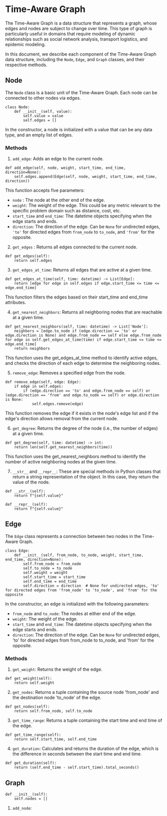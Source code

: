 # Time-Aware Graph
The Time-Aware Graph is a data structure that represents a graph, whose edges and nodes are subject to change over time. This type of graph is particularly useful in domains that require modeling of dynamic relationships such as social network analysis, transport logistics, and epidemic modeling.

In this document, we describe each component of the Time-Aware Graph data structure, including the `Node`, `Edge`, and `Graph` classes, and their respective methods.

## Node
The `Node` class is a basic unit of the Time-Aware Graph. Each node can be connected to other nodes via edges.
```
class Node:
    def __init__(self, value):
        self.value = value
        self.edges = []
```
In the constructor, a node is initialized with a value that can be any data type, and an empty list of edges.
### Methods
1.  `add_edge`: Adds an edge to the current node.
```
def add_edge(self, node, weight, start_time, end_time, direction=None):
    self.edges.append(Edge(self, node, weight, start_time, end_time, direction))
```
This function accepts five parameters:
* `node` : The node at the other end of the edge.
* `weight`: The weight of the edge. This could be any metric relevant to the specific problem domain such as distance, cost, etc.
* `start_time` and `end_time`: The datetime objects specifying when the edge starts and ends.
* `direction`: The direction of the edge. Can be `None` for undirected edges, `'to'` for directed edges from `from_node` to `to_node`, and `'from'` for the opposite.

2. `get_edges` : Returns all edges connected to the current node.
```
def get_edges(self):
    return self.edges
```

3. `get_edges_at_time`: Returns all edges that are active at a given time.
```
def get_edges_at_time(self, time: datetime) -> List[Edge]:
    return [edge for edge in self.edges if edge.start_time <= time <= edge.end_time]
```
This function filters the edges based on their start_time and end_time attributes.

4. `get_nearest_neighbors`: Returns all neighboring nodes that are reachable at a given time.
```
def get_nearest_neighbors(self, time: datetime) -> List['Node']:
    neighbors = [edge.to_node if (edge.direction == 'to' or edge.direction is None) and edge.from_node == self else edge.from_node for edge in self.get_edges_at_time(time) if edge.start_time <= time <= edge.end_time]
    return neighbors
```
This function uses the get_edges_at_time method to identify active edges, and checks the direction of each edge to determine the neighboring nodes.

5. `remove_edge`: Removes a specified edge from the node.
```
def remove_edge(self, edge: Edge):
    if edge in self.edges:
        if (edge.direction == 'to' and edge.from_node == self) or (edge.direction == 'from' and edge.to_node == self) or edge.direction is None:
            self.edges.remove(edge)
```
This function removes the edge if it exists in the node's edge list and if the edge's direction allows removal from the current node.

6. `get_degree`: Returns the degree of the node (i.e., the number of edges) at a given time.
```
def get_degree(self, time: datetime) -> int:
    return len(self.get_nearest_neighbors(time))
```
This function uses the get_nearest_neighbors method to identify the number of active neighboring nodes at the given time.

7. `__str__` and `__repr__`: These are special methods in Python classes that return a string representation of the object. In this case, they return the value of the node.
```
def __str__(self):
    return f"{self.value}"

def __repr__(self):
    return f"{self.value}"
```

## Edge
The `Edge` class represents a connection between two nodes in the Time-Aware Graph.
```
class Edge:
    def __init__(self, from_node, to_node, weight, start_time, end_time, direction=None):
        self.from_node = from_node
        self.to_node = to_node
        self.weight = weight
        self.start_time = start_time
        self.end_time = end_time
        self.direction = direction  # None for undirected edges, 'to' for directed edges from 'from_node' to 'to_node', and 'from' for the opposite
```
In the constructor, an edge is initialized with the following parameters:

* `from_node` and `to_node`: The nodes at either end of the edge.
* `weight`: The weight of the edge.
* `start_time` and `end_time`: The datetime objects specifying when the edge starts and ends.
* `direction`: The direction of the edge. Can be `None` for undirected edges, 'to' for directed edges from from_node to to_node, and 'from' for the opposite.
### Methods
1. `get_weight`: Returns the weight of the edge.
```
def get_weight(self):
    return self.weight
```
2. `get_nodes`: Returns a tuple containing the source node 'from_node' and the destination node 'to_node' of the edge.
```
def get_nodes(self):
    return self.from_node, self.to_node
```
3. `get_time_range`: Returns a tuple containing the start time and end time of the edge.
```
def get_time_range(self):
    return self.start_time, self.end_time

```
4. `get_duration`: Calculates and returns the duration of the edge, which is the difference in seconds between the start time and end time.
```
def get_duration(self):
    return (self.end_time - self.start_time).total_seconds()
```
## Graph
```
def __init__(self):
    self.nodes = []
```

1. `add_node`: 
